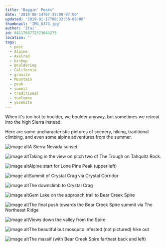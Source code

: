 ```yaml
---
title: "Baggin' Peaks"
date: '2018-08-14T07:39:00-07:00'
updated: '2019-01-17T08:32:56-08:00'
thumbnail: 'IMG_6373.jpg'
author: 'Itai'
id: 8411768772573044275
location: ''
tags:
  - post
  - Alpine
  - Axelrad
  - bishop
  - Bouldering
  - California
  - granite
  - Mountain
  - peak
  - summit
  - traditional
  - tuolumne
  - yosemite
---
```

When it's too hot to boulder, we boulder anyway, but sometimes we retreat into the high Sierra instead.

Here are some uncharacteristic pictures of scenery, hiking, traditional climbing, and even some alpine adventures from the summer.

![image alt](/images/IMG_6373.jpg)A Sierra Nevada sunset

![image alt](/images/IMG_6084.jpg)Taking in the view on pitch two of The Trough on Tahquitz Rock.

![image alt](/images/IMG_6200.jpg)Alpine start for Lone Pine Peak (upper left)

![image alt](/images/IMG_6216.jpg)Summit of Crystal Crag via Crystal Corridor

![image alt](/images/IMG_6222.jpg)The downclimb to Crystal Crag

![image alt](/images/IMG_6392.jpg)Gem Lake on the approach trail to Bear Creek Spire

![image alt](/images/IMG_6397.jpg)The final push towards the Bear Creek Spire summit via The Northeast Ridge

[](/images/IMG_6397.jpg)

![image alt](/images/IMG_6395.jpg)Views down the valley from the Spire

![image alt](/images/IMG_6406.jpg)The beautiful but mosquito infested (not pictured) hike out

![image alt](/images/IMG_6408.jpg)The massif (with Bear Creek Spire farthest back and left)


